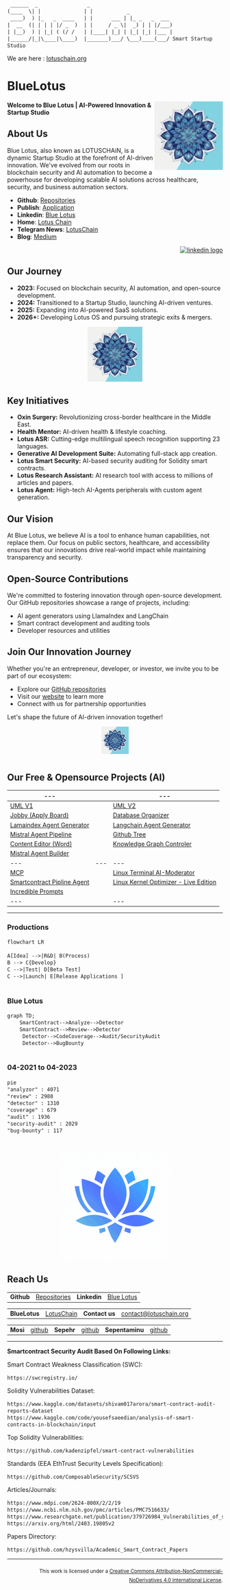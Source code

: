 ```ascii
 ______  _                _                           
(____  \| |              | |           _              
 ____)  ) |_   _  ____   | |      ___ | |_ _   _  ___ 
|  __  (| | | | |/ _  )  | |     / _ \|  _) | | |/___)
| |__)  ) | |_| ( (/ /   | |____| |_| | |_| |_| |___ |
|______/|_|\____|\____)  |_______)___/ \___)____(___/ Smart Startup Studio
```
We are here : [lotuschain.org](https://lotuschain.org)

# BlueLotus

<img src="https://github.com/blue-lotus-org/.github/blob/main/profile/BlueLotus.jpg" align="right"
     alt="BlueLotus" width="160" height="160">

**Welcome to Blue Lotus | AI-Powered Innovation & Startup Studio**

## About Us

Blue Lotus, also known as LOTUSCHAiN, is a dynamic Startup Studio at the forefront of AI-driven innovation. We've evolved from our roots in blockchain security and AI automation to become a powerhouse for developing scalable AI solutions across healthcare, security, and business automation sectors.

<!--[**LotusChain Product**] - [shoot pitch](https://github.com/blue-lotus-org/lotus-products)-->

- **Github**: [Repositories](https://github.com/blue-lotus-org)
- **Publish**: [Application](https://github.com/blue-lotus-lab)
- **Linkedin**: [Blue Lotus](https://www.linkedin.com/company/bluelotus-corp)
- **Home**: [Lotus Chain](https://lotuschain.org)
- **Telegram News**: [LotusChain](https://t.me/lotuschain_org)
- **Blog**: [Medium](https://lotuschain.medium.com/)
<div align="right">
  <a href="https://www.linkedin.com/company/bluelotus-corp" target="_blank">
    <img src="https://raw.githubusercontent.com/maurodesouza/profile-readme-generator/master/src/assets/icons/social/linkedin/default.svg" width="52" height="40" alt="linkedin logo"  />
  </a>
</div>

## Our Journey

- **2023:** Focused on blockchain security, AI automation, and open-source development.
- **2024:** Transitioned to a Startup Studio, launching AI-driven ventures.
- **2025:** Expanding into AI-powered SaaS solutions.
- **2026+:** Developing Lotus OS and pursuing strategic exits & mergers.

<p align="center">
  <a href="https://github.com/blue-lotus-org">
    <img src="https://github.com/blue-lotus-org/.github/blob/main/profile/BlueLotus.jpg"
         alt="BlueLotus" width="128" height="128">
  </a>
</p>

## Key Initiatives

- **Oxin Surgery:** Revolutionizing cross-border healthcare in the Middle East.
- **Health Mentor:** AI-driven health & lifestyle coaching.
- **Lotus ASR:** Cutting-edge multilingual speech recognition supporting 23 languages.
- **Generative AI Development Suite:** Automating full-stack app creation.
- **Lotus Smart Security:** AI-based security auditing for Solidity smart contracts.
- **Lotus Research Assistant:** AI research tool with access to millions of articles and papers.
- **Lotus Agent:** High-tech AI-Agents peripherals with custom agent generation.

## Our Vision

At Blue Lotus, we believe AI is a tool to enhance human capabilities, not replace them. Our focus on public sectors, healthcare, and accessibility ensures that our innovations drive real-world impact while maintaining transparency and security.

## Open-Source Contributions

We're committed to fostering innovation through open-source development. Our GitHub repositories showcase a range of projects, including:

- AI agent generators using LlamaIndex and LangChain
- Smart contract development and auditing tools
- Developer resources and utilities

## Join Our Innovation Journey

Whether you're an entrepreneur, developer, or investor, we invite you to be part of our ecosystem:

- Explore our [GitHub repositories](https://github.com/orgs/blue-lotus-org/repositories)
- Visit our [website](https://lotuschain.org/) to learn more
- Connect with us for partnership opportunities

Let's shape the future of AI-driven innovation together!

<p align="center">
  <a href="https://github.com/blue-lotus-org">
    <img src="https://github.com/blue-lotus-org/.github/blob/main/profile/BlueLotus.jpg"
         alt="BlueLotus" width="64" height="64">
  </a>
</p>

[GitHub]: https://github.com/blue-lotus-org
[Linkedin]: https://github.com/blue-lotus-org

#

## Our Free & Opensource Projects (AI)
|---||---|
|---|---|---|
| [UML V1](https://github.com/blue-lotus-org/UML) || [UML V2](https://github.com/blue-lotus-org/UML-v2) |
| [Jobby (Apply Board)](https://github.com/blue-lotus-org/jobby) || [Database Organizer](https://github.com/blue-lotus-org/Database-Organizer) |
| [Lamaindex Agent Generator](https://github.com/blue-lotus-org/LamaGen) || [Langchain Agent Generator](https://github.com/blue-lotus-org/LangGen) |
| [Mistral Agent Pipeline](https://github.com/blue-lotus-org/Agent-Pipeline) || [Github Tree](https://github.com/blue-lotus-org/mistree) |
| [Content Editor (Word)](https://github.com/blue-lotus-org/mistral-content-editor) || [Knowledge Graph Controler](https://github.com/blue-lotus-org/knowledge) |
| [Mistral Agent Builder](https://github.com/blue-lotus-org/mistral-agent-builder) ||  |
|---|---|---|
| [MCP](https://github.com/blue-lotus-org/MCP) || [Linux Terminal AI-Moderator](https://github.com/blue-lotus-org/mysterminal) |
| [Smartcontract Pipline Agent](https://github.com/blue-lotus-org/Smartcontract-AI-Agentic-System) || [Linux Kernel Optimizer - Live Edition](https://github.com/blue-lotus-org/LinuxKernelOptimization) |
| [Incredible Prompts](https://github.com/blue-lotus-org/prompt) ||  |
|---||---|

---

### Productions 
```mermaid
flowchart LR

A[Idea] -->|R&D| B(Process)
B --> C{Develop}
C -->|Test| D[Beta Test]
C -->|Launch| E[Release Applications ]
```

#

### Blue Lotus
```mermaid
graph TD;
    SmartContract-->Analyze-->Detector
    SmartContract-->Review-->Detector
     Detector-->CodeCoverage-->Audit/SecurityAudit
     Detector-->BugBounty
```

#

### 04-2021 to 04-2023
```mermaid
pie
"analyzor" : 4071
"review" : 2988
"detector" : 1310
"coverage" : 679
"audit" : 1936
"security-audit" : 2029
"bug-bounty" : 117
```

#

<div align="center">
 <img src="https://github.com/blue-lotus-org/.github/blob/main/profile/BlueLotusLogo.gif"
         alt="BlueLotus" width="256" height="256">
</div>

## Reach Us

|||||
| --- | --- | --- | --- |
| **Github** | [Repositories](https://github.com/blue-lotus-org) | **Linkedin** | [Blue Lotus](https://www.linkedin.com/company/bluelotus-corp) |

|||||
| --- | --- | --- | --- |
| **BlueLotus** | [LotusChain](https://lotuschain.org) | **Contact us** | <contact@lotuschain.org> |

|||||||
| --- | --- | --- | --- | --- | --- |
| **Mosi** | [github](https://github.com/mosi-sol) | **Sepehr** | [github](https://github.com/sepehr310) | **Sepentaminu** | [github](https://github.com/sepentaminu) |

---

**Smartcontract Security Audit Based On Following Links:**


Smart Contract Weakness Classification (SWC):

    https://swcregistry.io/

Solidity Vulnerabilities Dataset:

    https://www.kaggle.com/datasets/shivam017arora/smart-contract-audit-reports-dataset
    https://www.kaggle.com/code/yousefsaeedian/analysis-of-smart-contracts-in-blockchain/input

Top Solidity Vulnerabilities:

    https://github.com/kadenzipfel/smart-contract-vulnerabilities

Standards (EEA EthTrust Security Levels Specification):

    https://github.com/ComposableSecurity/SCSVS

Articles/Journals:

    https://www.mdpi.com/2624-800X/2/2/19
    https://www.ncbi.nlm.nih.gov/pmc/articles/PMC7516633/
    https://www.researchgate.net/publication/379726984_Vulnerabilities_of_smart_contracts_and_mitigation_schemes_A_Comprehensive_Survey
    https://arxiv.org/html/2403.19805v2

Papers Directory:

    https://github.com/hzysvilla/Academic_Smart_Contract_Papers



---

<div align="right">
     <sub>
          This work is licensed under a <a rel="license" href="http://creativecommons.org/licenses/by-nc-nd/4.0/">Creative Commons Attribution-NonCommercial-NoDerivatives 4.0 International License</a>.
     </sub>
</div>
